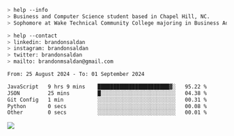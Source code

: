 ````bash
> help --info
> Business and Computer Science student based in Chapel Hill, NC.
> Sophomore at Wake Technical Community College majoring in Business Administration.
````

````bash
> help --contact
> linkedin: brandonsaldan
> instagram: brandonsaldan
> twitter: brandonsaldan
> mailto: brandonmsaldan@gmail.com
````

<!--START_SECTION:waka-->

```txt
From: 25 August 2024 - To: 01 September 2024

JavaScript   9 hrs 9 mins    ███████████████████████▓░   95.22 %
JSON         25 mins         █░░░░░░░░░░░░░░░░░░░░░░░░   04.38 %
Git Config   1 min           ░░░░░░░░░░░░░░░░░░░░░░░░░   00.31 %
Python       0 secs          ░░░░░░░░░░░░░░░░░░░░░░░░░   00.08 %
Other        0 secs          ░░░░░░░░░░░░░░░░░░░░░░░░░   00.01 %
```

<!--END_SECTION:waka-->

![](https://komarev.com/ghpvc/?username=brandonsaldan&color=6A8AFF)

